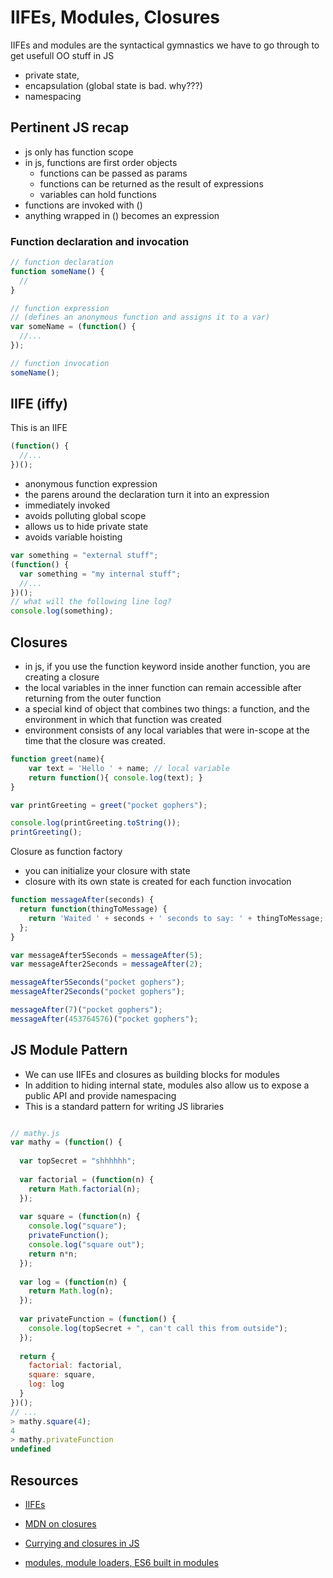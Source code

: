 # IIFEs, Modules, Closures

IIFEs and modules are the syntactical gymnastics we have to go through to get usefull OO stuff in JS
  - private state, 
  - encapsulation (global state is bad.  why???)
  - namespacing

## Pertinent JS recap

- js only has function scope
- in js, functions are first order objects
  - functions can be passed as params
  - functions can be returned as the result of expressions
  - variables can hold functions
- functions are invoked with ()
- anything wrapped in () becomes an expression

### Function declaration and invocation

```javascript
// function declaration
function someName() { 
  //
}
```

```javascript
// function expression
// (defines an anonymous function and assigns it to a var)
var someName = (function() {
  //...
});
```

```javascript
// function invocation
someName();
```

## IIFE (iffy)

This is an IIFE

```javascript
(function() {
  //...
})();
```

- anonymous function expression
- the parens around the declaration turn it into an expression
- immediately invoked
- avoids polluting global scope
- allows us to hide private state
- avoids variable hoisting

```javascript
var something = "external stuff";
(function() {
  var something = "my internal stuff";
  //...
})();
// what will the following line log?
console.log(something);
```

## Closures

- in js, if you use the function keyword inside another function, you are creating a closure
- the local variables in the inner function can remain accessible after returning from the outer function
- a special kind of object that combines two things: a function, and the environment in which that function was created
- environment consists of any local variables that were in-scope at the time that the closure was created.

```javascript
function greet(name){
    var text = 'Hello ' + name; // local variable
    return function(){ console.log(text); }
}

var printGreeting = greet("pocket gophers");

console.log(printGreeting.toString());
printGreeting();
```

Closure as function factory

- you can initialize your closure with state
- closure with its own state is created for each function invocation

```javascript
function messageAfter(seconds) {
  return function(thingToMessage) {
    return 'Waited ' + seconds + ' seconds to say: ' + thingToMessage;
  };
}

var messageAfter5Seconds = messageAfter(5);
var messageAfter2Seconds = messageAfter(2);

messageAfter5Seconds("pocket gophers");
messageAfter2Seconds("pocket gophers");

messageAfter(7)("pocket gophers");
messageAfter(453764576)("pocket gophers");
```


## JS Module Pattern

- We can use IIFEs and closures as building blocks for modules
- In addition to hiding internal state, modules also allow us to expose a public API and provide namespacing
- This is a standard pattern for writing JS libraries

```javascript

// mathy.js
var mathy = (function() {
  
  var topSecret = "shhhhhh";
  
  var factorial = (function(n) { 
    return Math.factorial(n);
  });
  
  var square = (function(n) {
    console.log("square");
    privateFunction();
    console.log("square out");
    return n*n;
  });
  
  var log = (function(n) {
    return Math.log(n);
  });
  
  var privateFunction = (function() {
    console.log(topSecret + ", can't call this from outside");
  });
  
  return {
    factorial: factorial,
    square: square,
    log: log
  }
})();
// ...
> mathy.square(4);
4
> mathy.privateFunction
undefined
```


## Resources

- [IIFEs](http://en.wikipedia.org/wiki/Immediately-invoked_function_expression)

- [MDN on closures](https://developer.mozilla.org/en-US/docs/Web/JavaScript/Closures)
- [Currying and closures in JS](http://engineering.cerner.com/blog/closures-and-currying-in-javascript/)

- [modules, module loaders, ES6 built in modules](]https://www.airpair.com/javascript/posts/the-mind-boggling-universe-of-javascript-modules)
